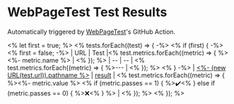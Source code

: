 # WebPageTest Test Results
Automatically triggered by [WebPageTest](https://www.webpagetest.org)'s GitHub Action.

<% let first = true; %>
<% tests.forEach((test) => { -%>
<% if (first) { -%>
<% first = false; -%>
| URL | Test |<% test.metrics.forEach((metric) => { %><%- metric.name %> | <% }); %>
| -- | -- | <% test.metrics.forEach((metric) => { %>--- | <% }); %>
<% } -%>
| [<%- (new URL(test.url)).pathname %>](<%- test.url %>) | [result](<%- test.testLink %>) | <% test.metrics.forEach((metric) => { %><%- metric.value %> <% if (metric.passes == 1) {  %>:heavy_check_mark:<% } else if (metric.passes == 0) { %>:x:<% } %> | <% }); %>
<% }); %>
